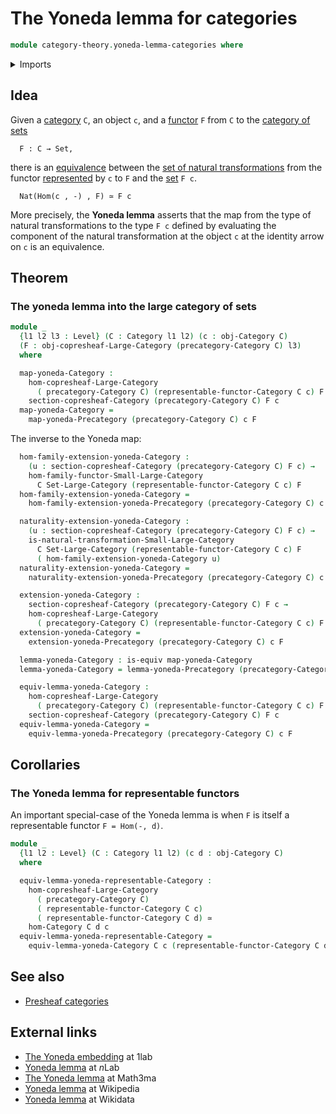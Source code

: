 # The Yoneda lemma for categories

```agda
module category-theory.yoneda-lemma-categories where
```

<details><summary>Imports</summary>

```agda
open import category-theory.categories
open import category-theory.copresheaf-categories
open import category-theory.natural-transformations-functors-from-small-to-large-categories
open import category-theory.representable-functors-categories
open import category-theory.yoneda-lemma-precategories

open import foundation.category-of-sets
open import foundation.equivalences
open import foundation.universe-levels
```

</details>

## Idea

Given a [category](category-theory.categories.md) `C`, an object `c`, and a
[functor](category-theory.functors-categories.md) `F` from `C` to the
[category of sets](foundation.category-of-sets.md)

```text
  F : C → Set,
```

there is an [equivalence](foundation-core.equivalences.md) between the
[set of natural transformations](category-theory.natural-transformations-functors-categories.md)
from the functor
[represented](category-theory.representable-functors-categories.md) by `c` to
`F` and the [set](foundation-core.sets.md) `F c`.

```text
  Nat(Hom(c , -) , F) ≃ F c
```

More precisely, the **Yoneda lemma** asserts that the map from the type of
natural transformations to the type `F c` defined by evaluating the component of
the natural transformation at the object `c` at the identity arrow on `c` is an
equivalence.

## Theorem

### The yoneda lemma into the large category of sets

```agda
module _
  {l1 l2 l3 : Level} (C : Category l1 l2) (c : obj-Category C)
  (F : obj-copresheaf-Large-Category (precategory-Category C) l3)
  where

  map-yoneda-Category :
    hom-copresheaf-Large-Category
      ( precategory-Category C) (representable-functor-Category C c) F →
    section-copresheaf-Category (precategory-Category C) F c
  map-yoneda-Category =
    map-yoneda-Precategory (precategory-Category C) c F
```

The inverse to the Yoneda map:

```agda
  hom-family-extension-yoneda-Category :
    (u : section-copresheaf-Category (precategory-Category C) F c) →
    hom-family-functor-Small-Large-Category
      C Set-Large-Category (representable-functor-Category C c) F
  hom-family-extension-yoneda-Category =
    hom-family-extension-yoneda-Precategory (precategory-Category C) c F

  naturality-extension-yoneda-Category :
    (u : section-copresheaf-Category (precategory-Category C) F c) →
    is-natural-transformation-Small-Large-Category
      C Set-Large-Category (representable-functor-Category C c) F
      ( hom-family-extension-yoneda-Category u)
  naturality-extension-yoneda-Category =
    naturality-extension-yoneda-Precategory (precategory-Category C) c F

  extension-yoneda-Category :
    section-copresheaf-Category (precategory-Category C) F c →
    hom-copresheaf-Large-Category
      ( precategory-Category C) (representable-functor-Category C c) F
  extension-yoneda-Category =
    extension-yoneda-Precategory (precategory-Category C) c F

  lemma-yoneda-Category : is-equiv map-yoneda-Category
  lemma-yoneda-Category = lemma-yoneda-Precategory (precategory-Category C) c F

  equiv-lemma-yoneda-Category :
    hom-copresheaf-Large-Category
      ( precategory-Category C) (representable-functor-Category C c) F ≃
    section-copresheaf-Category (precategory-Category C) F c
  equiv-lemma-yoneda-Category =
    equiv-lemma-yoneda-Precategory (precategory-Category C) c F
```

## Corollaries

### The Yoneda lemma for representable functors

An important special-case of the Yoneda lemma is when `F` is itself a
representable functor `F = Hom(-, d)`.

```agda
module _
  {l1 l2 : Level} (C : Category l1 l2) (c d : obj-Category C)
  where

  equiv-lemma-yoneda-representable-Category :
    hom-copresheaf-Large-Category
      ( precategory-Category C)
      ( representable-functor-Category C c)
      ( representable-functor-Category C d) ≃
    hom-Category C d c
  equiv-lemma-yoneda-representable-Category =
    equiv-lemma-yoneda-Category C c (representable-functor-Category C d)
```

## See also

- [Presheaf categories](category-theory.presheaf-categories.md)

## External links

- [The Yoneda embedding](https://1lab.dev/Cat.Functor.Hom.html#the-yoneda-embedding)
  at 1lab
- [Yoneda lemma](https://ncatlab.org/nlab/show/Yoneda+lemma) at $n$Lab
- [The Yoneda lemma](https://www.math3ma.com/blog/the-yoneda-lemma) at Math3ma
- [Yoneda lemma](https://en.wikipedia.org/wiki/Yoneda_lemma) at Wikipedia
- [Yoneda lemma](https://www.wikidata.org/wiki/Q320577) at Wikidata
